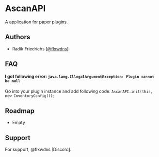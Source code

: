 # AscanAPI
A application for paper plugins.

## Authors
- Radik Friedrichs [[@flxwdns](https://www.github.com/flxwdns)]

## FAQ
#### I got following error: `java.lang.IllegalArgumentException: Plugin cannot be null`
Go into your plugin instance and add following code: `AscanAPI.init(this, new InventoryConfig());`

## Roadmap
- Empty

## Support
For support, @flxwdns [Discord].